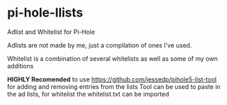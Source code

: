 # pi-hole-llists
Adlist and Whitelist for Pi-Hole

Adlists are not made by me, just a compilation of ones I've used.

Whitelist is a combination of several whitelists as well as some of my own additions

**HIGHLY Recomended** to use https://github.com/jessedp/pihole5-list-tool for adding and removing entries from the lists
Tool can be used to paste in the ad lists, for whitelist the whitelist.txt can be imported
